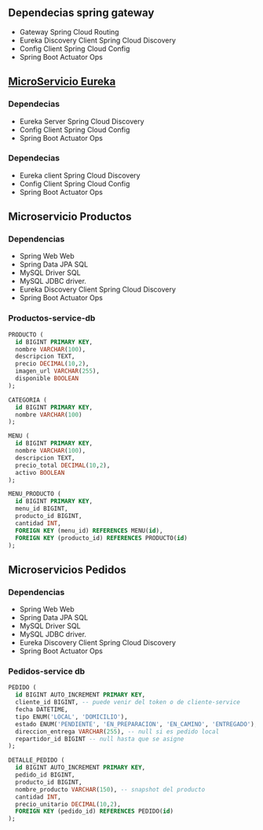 ## Dependecias spring gateway
- Gateway Spring Cloud Routing
- Eureka Discovery Client Spring Cloud Discovery
- Config Client Spring Cloud Config
- Spring Boot Actuator Ops

## [MicroServicio Eureka](http://localhost:8761)

### Dependecias
- Eureka Server Spring Cloud Discovery
- Config Client Spring Cloud Config
- Spring Boot Actuator Ops

### Dependecias
- Eureka client Spring Cloud Discovery
- Config Client Spring Cloud Config
- Spring Boot Actuator Ops
## Microservicio Productos

### Dependencias

* Spring Web Web
* Spring Data JPA SQL
* MySQL Driver SQL
* MySQL JDBC driver.
* Eureka Discovery Client Spring Cloud Discovery
* Spring Boot Actuator Ops

### Productos-service-db

```sql
PRODUCTO (
  id BIGINT PRIMARY KEY,
  nombre VARCHAR(100),
  descripcion TEXT,
  precio DECIMAL(10,2),
  imagen_url VARCHAR(255),
  disponible BOOLEAN
);

CATEGORIA (
  id BIGINT PRIMARY KEY,
  nombre VARCHAR(100)
);

MENU (
  id BIGINT PRIMARY KEY,
  nombre VARCHAR(100),
  descripcion TEXT,
  precio_total DECIMAL(10,2),
  activo BOOLEAN
);

MENU_PRODUCTO (
  id BIGINT PRIMARY KEY,
  menu_id BIGINT,
  producto_id BIGINT,
  cantidad INT,
  FOREIGN KEY (menu_id) REFERENCES MENU(id),
  FOREIGN KEY (producto_id) REFERENCES PRODUCTO(id)
);
```
## Microservicios Pedidos

### Dependencias

* Spring Web Web
* Spring Data JPA SQL
* MySQL Driver SQL
* MySQL JDBC driver.
* Eureka Discovery Client Spring Cloud Discovery
* Spring Boot Actuator Ops

### Pedidos-service db

```sql
PEDIDO (
  id BIGINT AUTO_INCREMENT PRIMARY KEY,
  cliente_id BIGINT, -- puede venir del token o de cliente-service
  fecha DATETIME,
  tipo ENUM('LOCAL', 'DOMICILIO'),
  estado ENUM('PENDIENTE', 'EN_PREPARACION', 'EN_CAMINO', 'ENTREGADO'),
  direccion_entrega VARCHAR(255), -- null si es pedido local
  repartidor_id BIGINT -- null hasta que se asigne
);

DETALLE_PEDIDO (
  id BIGINT AUTO_INCREMENT PRIMARY KEY,
  pedido_id BIGINT,
  producto_id BIGINT,
  nombre_producto VARCHAR(150), -- snapshot del producto
  cantidad INT,
  precio_unitario DECIMAL(10,2),
  FOREIGN KEY (pedido_id) REFERENCES PEDIDO(id)
);
```

